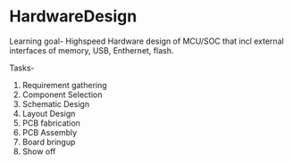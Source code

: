 # HardwareDesign

Learning goal-
Highspeed Hardware design of MCU/SOC that incl external interfaces of memory, USB, Enthernet, flash.

Tasks-
1. Requirement gathering
2. Component Selection
3. Schematic Design
4. Layout Design
5. PCB fabrication
6. PCB Assembly
7. Board bringup
8. Show off
